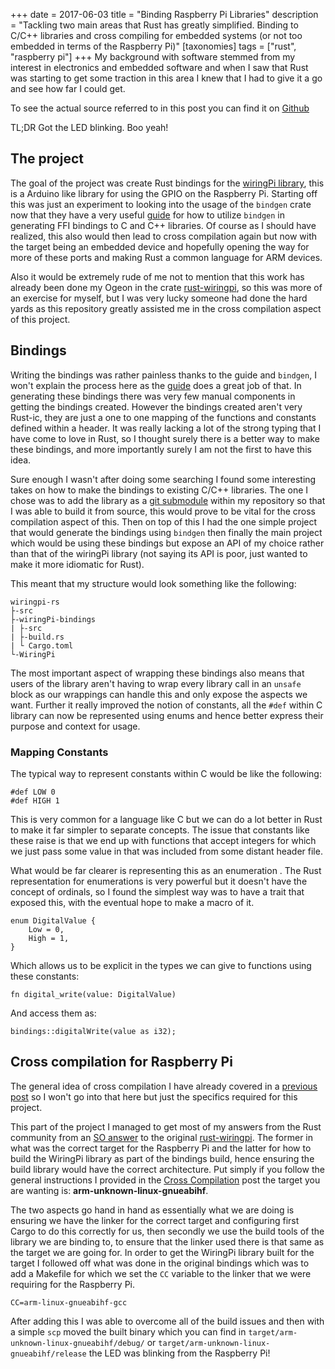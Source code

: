 +++
date = 2017-06-03
title = "Binding Raspberry Pi Libraries"
description = "Tackling two main areas that Rust has greatly simplified. Binding to C/C++ libraries and cross compiling for embedded systems (or not too embedded in terms of the Raspberry Pi)"
[taxonomies]
tags = ["rust", "raspberry pi"]
+++
My background with software stemmed from my interest in electronics and embedded
software and when I saw that Rust was starting to get some traction in this area
I knew that I had to give it a go and see how far I could get.

To see the actual source referred to in this post you can find it on [Github][repo]

TL;DR Got the LED blinking. Boo yeah!

## The project

The goal of the project was create Rust bindings for the [wiringPi library],
this is a Arduino like library for using the GPIO on the Raspberry Pi. Starting
off this was just an experiment to looking into the usage of the `bindgen` crate
now that they have a very useful [guide] for how to utilize `bindgen` in
generating FFI bindings to C and C++ libraries. Of course as I should have
realized, this also would then lead to cross compilation again but now with the
target being an embedded device and hopefully opening the way for more of these
ports and making Rust a common language for ARM devices.

Also it would be extremely rude of me not to mention that this work has already
been done my Ogeon in the crate [rust-wiringpi], so this was more of an exercise
for myself, but I was very lucky someone had done the hard yards as this
repository greatly assisted me in the cross compilation aspect of this project.

## Bindings

Writing the bindings was rather painless thanks to the guide and `bindgen`, I
won't explain the process here as the [guide] does a great job of that. In
generating these bindings there was very few manual components in getting the
bindings created. However the bindings created aren't very Rust-ic, they are
just a one to one mapping of the functions and constants defined within a
header. It was really lacking a lot of the strong typing that I have come to
love in Rust, so I thought surely there is a better way to make these bindings,
and more importantly surely I am not the first to have this idea.

Sure enough I wasn't after doing some searching I found some interesting takes
on how to make the bindings to existing C/C++ libraries. The one I chose was to
add the library as a [git submodule] within my repository so that I was able to
build it from source, this would prove to be vital for the cross compilation
aspect of this. Then on top of this I had the one simple project that would
generate the bindings using `bindgen` then finally the main project which would
be using these bindings but expose an API of my choice rather than that of the
wiringPi library (not saying its API is poor, just wanted to make it more
idiomatic for Rust).

This meant that my structure would look something like the following:
```
wiringpi-rs
├-src
├-wiringPi-bindings
| ├-src
| ├-build.rs
| └ Cargo.toml
└-WiringPi
```

The most important aspect of wrapping these bindings also means that users of
the library aren't having to wrap every library call in an `unsafe` block as our
wrappings can handle this and only expose the aspects we want. Further it really
improved the notion of constants, all the `#def` within C library can now be
represented using enums and hence better express their purpose and context for
usage.

### Mapping Constants

The typical way to represent constants within C would be like the following:
```
#def LOW 0
#def HIGH 1
```
This is very common for a language like C but we can do a lot better in Rust to make it far simpler to separate concepts. The issue that constants like these raise is that we end up with functions that accept integers for which we just pass some value in that was included from some distant header file.

What would be far clearer is representing this as an enumeration . The Rust representation for enumerations is very powerful but it doesn't have the concept of ordinals, so I found the simplest way was to have a trait that exposed this, with the eventual hope to make a macro of it.
```
enum DigitalValue {
    Low = 0,
    High = 1,
}
```

Which allows us to be explicit in the types we can give to functions using these constants:
```
fn digital_write(value: DigitalValue)
```

And access them as:
```
bindings::digitalWrite(value as i32);
```

## Cross compilation for Raspberry Pi

The general idea of cross compilation I have already covered in a [previous
post][cross_comp] so I won't go into that here but just the specifics required for this
project.

This part of the project I managed to get most of my answers from the Rust
community from an [SO answer] to the original [rust-wiringpi]. The former in
what was the correct target for the Raspberry Pi and the latter for how to build
the WiringPi library as part of the bindings build, hence ensuring the build
library would have the correct architecture. Put simply if you follow the general instructions I provided in the [Cross Compilation][cross_comp] post the target you are wanting is: **arm-unknown-linux-gnueabihf**.


The two aspects go hand in hand as essentially what we are doing is ensuring we
have the linker for the correct target and configuring first Cargo to do this
correctly for us, then secondly we use the build tools of the library we are
binding to, to ensure that the linker used there is that same as the target we
are going for. In order to get the WiringPi library built for the target I followed off what was done in the original bindings which was to add a Makefile for which we set the `CC` variable to the linker that we were requiring for the Raspberry Pi.

```
CC=arm-linux-gnueabihf-gcc
```

After adding this I was able to overcome all of the build issues and then with a simple `scp` moved the built binary which you can find in `target/arm-unknown-linux-gnueabihf/debug/` or `target/arm-unknown-linux-gnueabihf/release` the LED was blinking from the Raspberry Pi!

[guide]: https://servo.github.io/rust-bindgen/
[wiringPi library]: http://wiringpi.com
[rust-wiringpi]: https://github.com/Ogeon/rust-wiringpi
[git submodule]: https://git-scm.com/book/en/v2/Git-Tools-Submodules
[cross_comp]: cross_compilation.html
[SO answer]:https://stackoverflow.com/questions/29917513/how-can-i-compile-rust-code-to-run-on-a-raspberry-pi-2
[repo]:https://github.com/maccoda/wiringpi-rs
